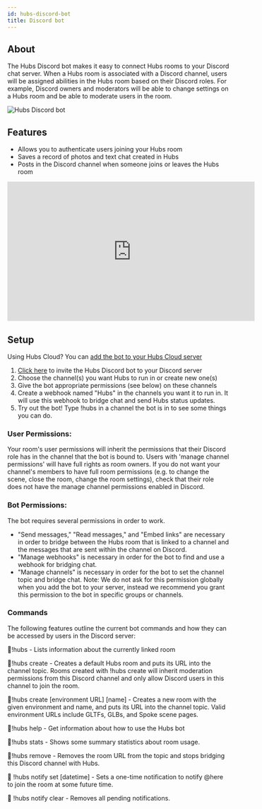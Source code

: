 ```yaml
---
id: hubs-discord-bot
title: Discord bot
---
```


## About
The Hubs Discord bot makes it easy to connect Hubs rooms to your Discord chat server. When a Hubs room is associated with a Discord channel, users will be assigned abilities in the Hubs room based on their Discord roles. For example, Discord owners and moderators will be able to change settings on a Hubs room and be able to moderate users in the room.

![Hubs Discord bot](img/discord-bot.jpeg)

## Features
* Allows you to authenticate users joining your Hubs room
* Saves a record of photos and text chat created in Hubs
* Posts in the Discord channel when someone joins or leaves the Hubs room

<iframe width="560" height="315" src="https://www.youtube.com/embed/5HtRJolThZ8" frameborder="0" allow="accelerometer; autoplay; encrypted-media; gyroscope; picture-in-picture" allowfullscreen></iframe>

## Setup 
Using Hubs Cloud? You can [add the bot to your Hubs Cloud server](./hubs-cloud-discord-bot.md)

1. [Click here](https://discordapp.com/oauth2/authorize?client_id=509129921826914304&permissions=536890368&scope=bot) to invite the Hubs Discord bot to your Discord server 
2. Choose the channel(s) you want Hubs to run in or create new one(s)
3. Give the bot appropriate permissions (see below) on these channels
3. Create a webhook named "Hubs" in the channels you want it to run in. It will use this 
webhook to bridge chat and send Hubs status updates. 
4. Try out the bot! Type !hubs in a channel the bot is in to see some things you can do. 

### User Permissions: 
Your room's user permissions will inherit the permissions that their Discord role has in the channel that the bot is bound to. Users with 'manage channel permissions' will have full rights as room owners. If you do not want your channel's members to have full room permissions (e.g. to change the scene, close the room, change the room settings), check that their role does not have the manage channel permissions enabled in Discord.

### Bot Permissions: 
The bot requires several permissions in order to work. 
* "Send messages," "Read messages," and "Embed links" are necessary in order to bridge between the Hubs room that is linked to a channel and the messages that are sent within the channel on Discord. 
* "Manage webhooks" is necessary in order for the bot to find and use a webhook for bridging chat. 
* "Manage channels" is necessary in order for the bot to set the channel topic and bridge chat. Note: We do not ask for this permission globally when you add the bot to your server, instead we recommend you grant this permission to the bot in specific groups or channels. 

### Commands

The following features outline the current bot commands and how they can be accessed by users in the Discord server:

🦆!hubs - Lists information about the currently linked room

🦆!hubs create - Creates a default Hubs room and puts its URL into the channel topic. Rooms created with !hubs create will inherit moderation permissions from this Discord channel and only allow Discord users in this channel to join the room.

🦆!hubs create [environment URL] [name] - Creates a new room with the given environment and name, and puts its URL into the channel topic. Valid environment URLs include GLTFs, GLBs, and Spoke scene pages.

🦆!hubs help - Get information about how to use the Hubs bot

🦆!hubs stats - Shows some summary statistics about room usage.

🦆!hubs remove - Removes the room URL from the topic and stops bridging this Discord channel with Hubs.

🦆 !hubs notify set [datetime] - Sets a one-time notification to notify @​here to join the room at some future time.

🦆 !hubs notify clear - Removes all pending notifications.

